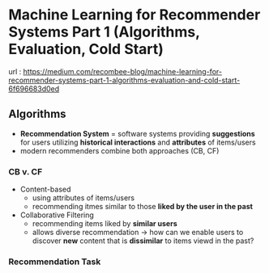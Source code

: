 # Machine Learning for Recommender Systems Part 1 (Algorithms, Evaluation, Cold Start)
url : https://medium.com/recombee-blog/machine-learning-for-recommender-systems-part-1-algorithms-evaluation-and-cold-start-6f696683d0ed
## Algorithms
* **Recommendation System** = software systems providing **suggestions** for users utilizing **historical interactions** and **attributes** of items/users
* modern recommenders combine both approaches (CB, CF)
### CB v. CF
* Content-based
    * using attributes of items/users
    * recommending itmes similar to those **liked by the user in the past**
* Collaborative Filtering
    * recommending items liked by **similar users**
    * allows diverse recommendation → how can we enable users to discover **new** content that is **dissimilar** to items viewd in the past?
### Recommendation Task

